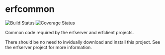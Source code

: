 # erfcommon

[![Build Status](https://travis-ci.com/thales-e-security/erfcommon.svg?branch=master)](https://travis-ci.com/thales-e-security/erfcommon) [![Coverage Status](https://coveralls.io/repos/github/thales-e-security/erfcommon/badge.svg?branch=travis-ci)](https://coveralls.io/github/thales-e-security/erfcommon?branch=travis-ci)

Common code required by the erfserver and erfclient projects.

There should be no need to invidually download and install this project. See the erfserver project for more information.